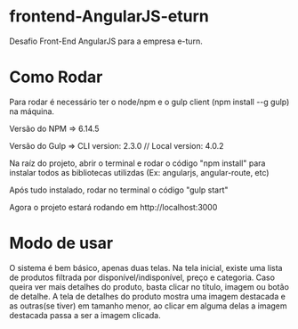 # frontend-AngularJS-eturn


Desafio Front-End AngularJS para a empresa e-turn.


# Como Rodar

Para rodar é necessário ter o node/npm e o gulp client (npm install --g gulp) na máquina.

Versão do NPM => 6.14.5

Versão do Gulp => CLI version: 2.3.0  // Local version: 4.0.2


Na raíz do projeto, abrir o terminal e rodar o código "npm install" para instalar todos as bibliotecas utilizdas (Ex: angularjs, angular-route, etc)

Após tudo instalado, rodar no terminal o código "gulp start"

Agora o projeto estará rodando em http://localhost:3000

# Modo de usar

O sistema é bem básico, apenas duas telas. 
Na tela inicial, existe uma lista de produtos filtrada por disponível/indisponível, preço e categoria.
Caso queira ver mais detalhes do produto, basta clicar no título, imagem ou botão de detalhe.
A tela de detalhes do produto mostra uma imagem destacada e as outras(se tiver) em tamanho menor, ao clicar em alguma delas a imagem destacada passa a ser a imagem clicada.
